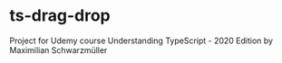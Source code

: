 # ts-drag-drop
Project for Udemy course Understanding TypeScript - 2020 Edition by Maximilian Schwarzmüller
